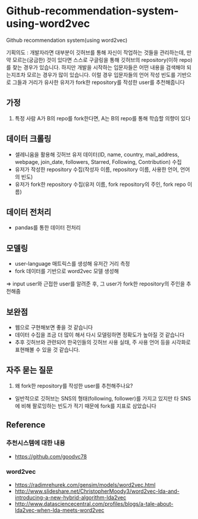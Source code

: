 # Github-recommendation-system-using-word2vec
Github recommendation system(using word2vec)


기획의도 : 개발자라면 대부분이 깃허브를 통해 자신이 작업하는 것들을 관리하는데, 만약 모르는(궁금한) 것이 있다면 스스로 구글링을 통해 깃허브의 repository(이하 repo)를 찾는 경우가 있습니다. 
하지만 개발을 시작하는 입문자들은 어떤 내용을 검색해야 되는지조차 모르는 경우가 많이 있습니다. 
이럴 경우 입문자들의 언어 작성 빈도를 기반으로 그들과 거리가 유사한 유저가 fork한 repository를 작성한 user를 추천해줍니다

## 가정
1. 특정 사람 A가 B의 repo를 fork한다면, A는 B의 repo를 통해 학습할 의향이 있다

## 데이터 크롤링
- 셀레니움을 활용해 깃허브 유저 데이터(ID, name, country, mail_address, webpage, join_date, followers, Starred, Following, Contribution) 수집
- 유저가 작성한 repository 수집(작성자 이름, repository 이름, 사용한 언어, 언어의 빈도)
- 유저가 fork한 repository 수집(유저 이름, fork repository의 주인, fork repo 이름)

## 데이터 전처리
- pandas를 통한 데이터 전처리

## 모델링
- user-language 매트릭스를 생성해 유저간 거리 측정
- fork 데이터를 기반으로 word2vec 모델 생성해

=> input user와 근접한 user를 알려준 후, 그 user가 fork한 repository의 주인을 추천해줌

## 보완점
- 웹으로 구현해보면 좋을 것 같습니다
- 데이터 수집을 조금 더 많이 해서 다시 모델링하면 정확도가 높아질 것 같습니다
- 추후 깃허브와 관련되어 한국인들의 깃허브 사용 실태, 주 사용 언어 등을 시각화로 표현해볼 수 있을 것 같습니다.

## 자주 묻는 질문 

1) 왜 fork한 repository를 작성한 user를 추천해주나요?
- 일반적으로 깃허브는 SNS의 형태(following, follower)를 가지고 있지만 타 SNS에 비해 팔로잉하는 빈도가 적기 때문에 fork를 지표로 삼았습니다

## Reference
### 추천시스템에 대한 내용
- https://github.com/goodvc78

### word2vec
- https://radimrehurek.com/gensim/models/word2vec.html
- http://www.slideshare.net/ChristopherMoody3/word2vec-lda-and-introducing-a-new-hybrid-algorithm-lda2vec
- http://www.datasciencecentral.com/profiles/blogs/a-tale-about-lda2vec-when-lda-meets-word2vec 
